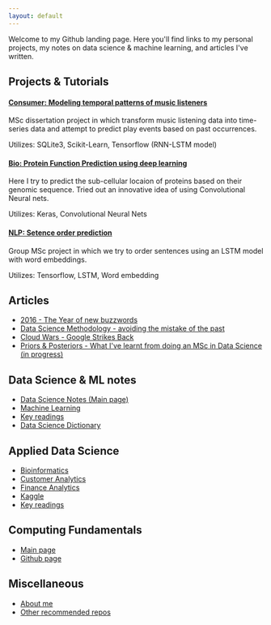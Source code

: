 ```yaml
---
layout: default
---
```


Welcome to my Github landing page. Here you'll find links to my personal projects, my notes on data science & machine learning, and articles I've written.

## Projects & Tutorials
#### [Consumer: Modeling temporal patterns of music listeners](https://github.com/BadrulAlom/EventPrediction)

MSc dissertation project in which transform music listening data into time-series data and attempt to predict play events based on past occurrences.

Utilizes: SQLite3, Scikit-Learn, Tensorflow (RNN-LSTM model)


#### [Bio: Protein Function Prediction using deep learning](https://github.com/BadrulAlom/Protein-Function-CNN-Model)
Here I try to predict the sub-cellular locaion of proteins based on their genomic sequence. Tried out an innovative idea of using Convolutional Neural nets. 

Utilizes: Keras, Convolutional Neural Nets


#### [NLP: Setence order prediction](https://github.com/BadrulAlom/Sentence-Order-Prediction)
Group MSc project in which we try to order sentences using an LSTM model with word embeddings.

Utilizes: Tensorflow, LSTM, Word embedding

## Articles
- [2016 - The Year of new buzzwords](https://www.linkedin.com/pulse/year-new-buzzwords-badrul-alom?trk=pulse_spock-articles)
- [Data Science Methodology - avoiding the mistake of the past](https://www.linkedin.com/pulse/data-science-methodology-badrul-alom?trk=pulse_spock-articles)
- [Cloud Wars - Google Strikes Back](https://www.linkedin.com/pulse/google-strikes-warning-shot-badrul-alom)
- [Priors & Posteriors - What I've learnt from doing an MSc in Data Science (in progress)]()

## Data Science & ML notes
- [Data Science Notes (Main page)](https://github.com/BadrulAlom/Data-Science-Notes)
- [Machine Learning](https://github.com/BadrulAlom/Data-Science-Notes/tree/master/Machine%20Learning)
- [Key readings](dsf/keyreadings)
- [Data Science Dictionary](dsf/dictionary)

## Applied Data Science
- [Bioinformatics](bioinf/bioinf)
- [Customer Analytics](strat/customer)
- [Finance Analytics](strat/finance)
- [Kaggle](ads/kaggle)
- [Key readings](ads/keyreadings)

## Computing Fundamentals
- [Main page](comp/)
- [Github page](https://github.com/BadrulAlom/Data-Science-Notes/tree/master/Computing)

## Miscellaneous
- [About me](./aboutme)
- [Other recommended repos](./OtherRepos)
